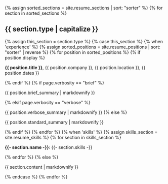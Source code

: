 {% assign sorted_sections = site.resume_sections | sort: "sorter" %}
{% for section in sorted_sections %}
<h2>{{ section.type | capitalize }}</h2>
{% assign this_section = section.type %}
{% case this_section %}
{% when 'experience' %}
{% assign sorted_positions = site.resume_positions | sort: "sorter" | reverse %}
{% for position in sorted_positions %}
{% if position.display %}
<p><strong>{{ position.title }}</strong>, {{ position.company }}, {{ position.location }}, {{ position.dates }}<p>
{% endif %}
{% if page.verbosity == "brief" %}
<p>{{ position.brief_summary | markdownify }}</p>
{% elsif page.verbosity == "verbose" %}
<p>{{ position.verbose_summary | markdownify }}
{% else %}
<p>{{ position.standard_summary | markdownify }}</p>
{% endif %}
{% endfor %}
{% when 'skills' %}
{% assign skills_section = site.resume_skills %}
{% for section in skills_section %}
<p><strong>{{- section.name -}}</strong>: {{- section.skills -}}</p>
{% endfor %}
{% else %}
<p>{{ section.content | markdownify }}</p>
{% endcase %}
{% endfor %}
